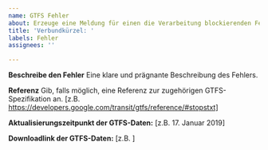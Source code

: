 ```yaml
---
name: GTFS Fehler
about: Erzeuge eine Meldung für einen die Verarbeitung blockierenden Fehler
title: 'Verbundkürzel: '
labels: Fehler
assignees: ''

---
```


**Beschreibe den Fehler**
Eine klare und prägnante Beschreibung des Fehlers.

**Referenz**
Gib, falls möglich, eine Referenz zur zugehörigen GTFS-Spezifikation an.
[z.B. https://developers.google.com/transit/gtfs/reference/#stopstxt]

**Aktualisierungszeitpunkt der GTFS-Daten:**
[z.B. 17. Januar 2019]

**Downloadlink der GTFS-Daten:**
[z.B. ]
